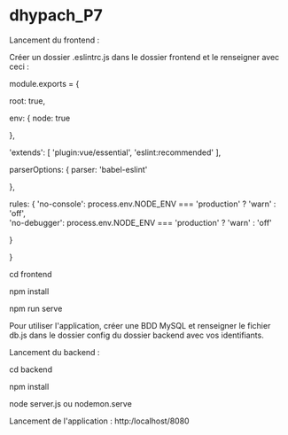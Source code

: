 # dhypach_P7

Lancement du frontend :

Créer un dossier .eslintrc.js dans le dossier frontend et le renseigner avec ceci :

module.exports = {

  root: true,
  
  env: {
    node: true
    
  },
  
  'extends': [
    'plugin:vue/essential',
    'eslint:recommended'
  ],
  
  parserOptions: {
    parser: 'babel-eslint'
    
  },
  
  rules: {
    'no-console': process.env.NODE_ENV === 'production' ? 'warn' : 'off',  
    'no-debugger': process.env.NODE_ENV === 'production' ? 'warn' : 'off'
    
  }
  
}

cd frontend

npm install

npm run serve

Pour utiliser l'application, créer une BDD MySQL et renseigner le fichier db.js dans le dossier config du dossier backend avec vos identifiants.

Lancement du backend :

cd backend

npm install

node server.js ou nodemon.serve

Lancement de l'application :
http:/localhost/8080
